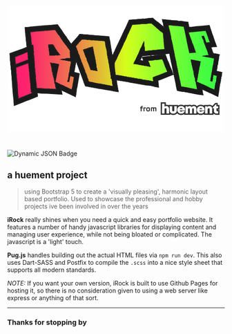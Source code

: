 <h1 align="center">
  <br>
  <img style="width: 500px; margin:0 0 1rem;" src="logo.png" alt="iRock Logo">
  <br>
</h1>

![Dynamic JSON Badge](https://img.shields.io/badge/dynamic/json?url=https%3A%2F%2Fraw.githubusercontent.com%2Fjohnny13%2FiRock%2Frefs%2Fheads%2Fmain%2Fpackage.json&query=version&prefix=%5B&suffix=%5D&label=iRock)

## a huement project

> using Bootstrap 5 to create a 'visually pleasing', harmonic layout based portfolio. Used to showcase the professional and hobby projects ive been involved in over the years

**iRock** really shines when you need a quick and easy portfolio website. It features a number of handy javascript libraries for displaying content and managing user experience, while not being bloated or complicated. The javascript is a 'light' touch.

**Pug.js** handles building out the actual HTML files via `npm run dev`. This also uses Dart-SASS and Postfix to compile the `.scss` into a nice style sheet that supports all modern standards.

_NOTE:_ If you want your own version, iRock is built to use Github Pages for hosting it, so there is no consideration given to using a web server like express or anything of that sort.

------------------------

### Thanks for stopping by
